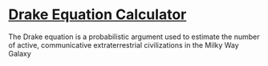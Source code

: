 # [Drake Equation Calculator](https://nickmihal.github.io/Drake-Equation/)
The Drake equation is a probabilistic argument used to estimate the number of active, communicative extraterrestrial civilizations in the Milky Way Galaxy
